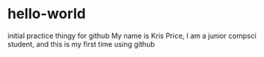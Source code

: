 # hello-world
initial practice thingy for github
My name is Kris Price, I am a junior compsci student, and this is my first time using github

